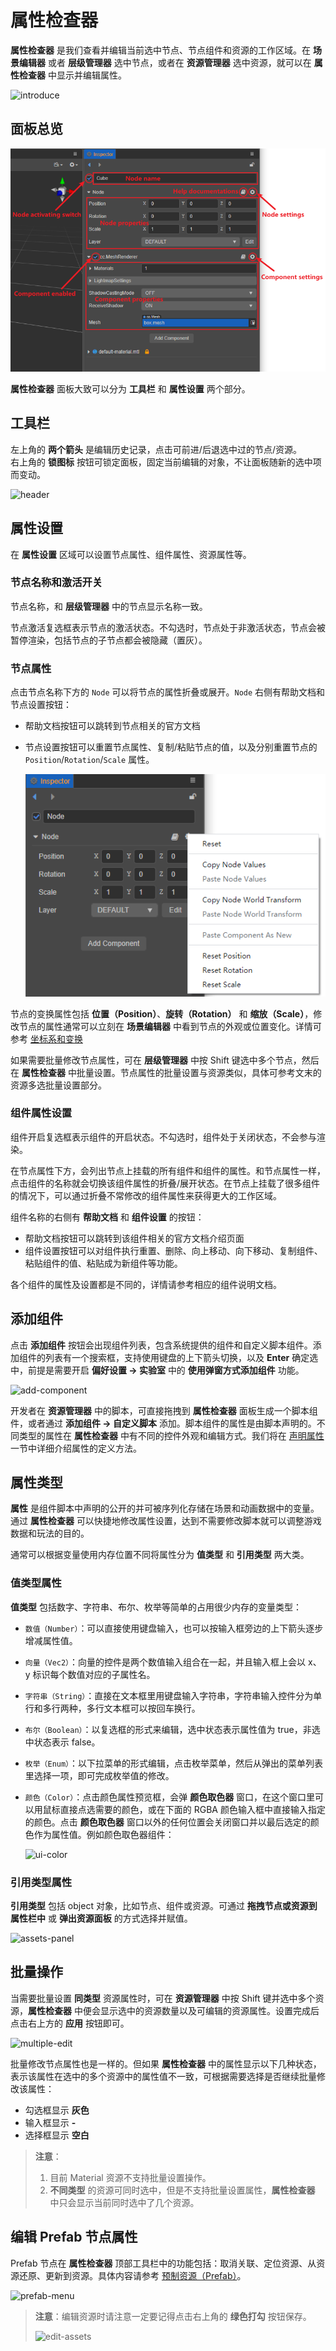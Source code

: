 # 属性检查器

**属性检查器** 是我们查看并编辑当前选中节点、节点组件和资源的工作区域。在 **场景编辑器** 或者 **层级管理器** 选中节点，或者在 **资源管理器** 选中资源，就可以在 **属性检查器** 中显示并编辑属性。

![introduce](index/introduce.gif)

## 面板总览

![inspector](index/inspector-panel.png)

**属性检查器** 面板大致可以分为 **工具栏** 和 **属性设置** 两个部分。

## 工具栏

左上角的 **两个箭头** 是编辑历史记录，点击可前进/后退选中过的节点/资源。<br>
右上角的 **锁图标** 按钮可锁定面板，固定当前编辑的对象，不让面板随新的选中项而变动。

![header](index/header.png)

## 属性设置

在 **属性设置** 区域可以设置节点属性、组件属性、资源属性等。

### 节点名称和激活开关

节点名称，和 **层级管理器** 中的节点显示名称一致。

节点激活复选框表示节点的激活状态。不勾选时，节点处于非激活状态，节点会被暂停渲染，包括节点的子节点都会被隐藏（置灰）。

### 节点属性

点击节点名称下方的 `Node` 可以将节点的属性折叠或展开。`Node` 右侧有帮助文档和节点设置按钮：
- 帮助文档按钮可以跳转到节点相关的官方文档
- 节点设置按钮可以重置节点属性、复制/粘贴节点的值，以及分别重置节点的 `Position`/`Rotation`/`Scale` 属性。

    ![node-menu](index/node-menu.png)

节点的变换属性包括 **位置（Position）**、**旋转（Rotation）** 和 **缩放（Scale）**，修改节点的属性通常可以立刻在 **场景编辑器** 中看到节点的外观或位置变化。详情可参考 [坐标系和变换](../../concepts/scene/coord.md#%E5%8F%98%E6%8D%A2%E5%B1%9E%E6%80%A7)

如果需要批量修改节点属性，可在 **层级管理器** 中按 Shift 键选中多个节点，然后在 **属性检查器** 中批量设置。节点属性的批量设置与资源类似，具体可参考文末的资源多选批量设置部分。

### 组件属性设置

组件开启复选框表示组件的开启状态。不勾选时，组件处于关闭状态，不会参与渲染。

在节点属性下方，会列出节点上挂载的所有组件和组件的属性。和节点属性一样，点击组件的名称就会切换该组件属性的折叠/展开状态。在节点上挂载了很多组件的情况下，可以通过折叠不常修改的组件属性来获得更大的工作区域。

组件名称的右侧有 **帮助文档** 和 **组件设置** 的按钮：
- 帮助文档按钮可以跳转到该组件相关的官方文档介绍页面
- 组件设置按钮可以对组件执行重置、删除、向上移动、向下移动、复制组件、粘贴组件的值、粘贴成为新组件等功能。

各个组件的属性及设置都是不同的，详情请参考相应的组件说明文档。

## 添加组件

点击 **添加组件** 按钮会出现组件列表，包含系统提供的组件和自定义脚本组件。添加组件的列表有一个搜索框，支持使用键盘的上下箭头切换，以及 **Enter** 确定选中，前提是需要开启 **偏好设置 -> 实验室** 中的 **使用弹窗方式添加组件** 功能。

![add-component](index/add-component.png)

开发者在 **资源管理器** 中的脚本，可直接拖拽到 **属性检查器** 面板生成一个脚本组件，或者通过 **添加组件 -> 自定义脚本** 添加。脚本组件的属性是由脚本声明的。不同类型的属性在 **属性检查器** 中有不同的控件外观和编辑方式。我们将在 [声明属性](../../scripting/decorator.md) 一节中详细介绍属性的定义方法。

## 属性类型

**属性** 是组件脚本中声明的公开的并可被序列化存储在场景和动画数据中的变量。通过 **属性检查器** 可以快捷地修改属性设置，达到不需要修改脚本就可以调整游戏数据和玩法的目的。

通常可以根据变量使用内存位置不同将属性分为 **值类型** 和 **引用类型** 两大类。

### 值类型属性

**值类型** 包括数字、字符串、布尔、枚举等简单的占用很少内存的变量类型：

- `数值（Number）`：可以直接使用键盘输入，也可以按输入框旁边的上下箭头逐步增减属性值。
- `向量（Vec2）`：向量的控件是两个数值输入组合在一起，并且输入框上会以 x、y 标识每个数值对应的子属性名。
- `字符串（String）`：直接在文本框里用键盘输入字符串，字符串输入控件分为单行和多行两种，多行文本框可以按回车换行。
- `布尔（Boolean）`：以复选框的形式来编辑，选中状态表示属性值为 true，非选中状态表示 false。
- `枚举（Enum）`：以下拉菜单的形式编辑，点击枚举菜单，然后从弹出的菜单列表里选择一项，即可完成枚举值的修改。
- `颜色（Color）`：点击颜色属性预览框，会弹 **颜色取色器** 窗口，在这个窗口里可以用鼠标直接点选需要的颜色，或在下面的 RGBA 颜色输入框中直接输入指定的颜色。点击 **颜色取色器** 窗口以外的任何位置会关闭窗口并以最后选定的颜色作为属性值。例如颜色取色器组件：

  ![ui-color](index/ui-color.png)

### 引用类型属性

**引用类型** 包括 object 对象，比如节点、组件或资源。可通过 **拖拽节点或资源到属性栏中** 或 **弹出资源面板** 的方式选择并赋值。

![assets-panel](index/assets-panel.png)

## 批量操作

当需要批量设置 **同类型** 资源属性时，可在 **资源管理器** 中按 Shift 键并选中多个资源，**属性检查器** 中便会显示选中的资源数量以及可编辑的资源属性。设置完成后点击右上方的 **应用** 按钮即可。

![multiple-edit](index/multiple-edit1.png)

批量修改节点属性也是一样的。但如果 **属性检查器** 中的属性显示以下几种状态，表示该属性在选中的多个资源中的属性值不一致，可根据需要选择是否继续批量修改该属性：

- 勾选框显示 **灰色**
- 输入框显示 **-**
- 选择框显示 **空白**

> **注意**：
> 1. 目前 Material 资源不支持批量设置操作。
> 2. **不同类型** 的资源可同时选中，但是不支持批量设置属性，**属性检查器** 中只会显示当前同时选中了几个资源。

## 编辑 Prefab 节点属性

Prefab 节点在 **属性检查器** 顶部工具栏中的功能包括：取消关联、定位资源、从资源还原、更新到资源。具体内容请参考 [预制资源（Prefab）](../../asset/prefab.md)。

![prefab-menu](index/prefab-menu.png)

> **注意**：编辑资源时请注意一定要记得点击右上角的 **绿色打勾** 按钮保存。
>
> ![edit-assets](index/edit-assets.png)
